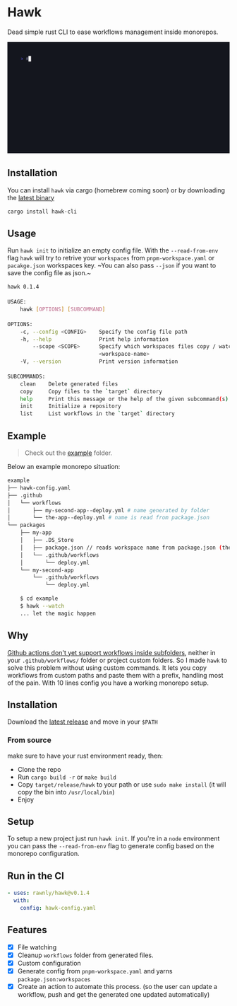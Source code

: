 # Hawk

Dead simple rust CLI to ease workflows management inside monorepos.

![gif](./assets/out.gif)

## Installation

You can install `hawk` via cargo (homebrew coming soon) or by downloading the [latest binary](https://github.com/Rawnly/hawk/releases/latest)

```sh
cargo install hawk-cli
```

## Usage

Run `hawk init` to initialize an empty config file. With the `--read-from-env` flag `hawk` will try to
retrive your `workspaces` from `pnpm-workspace.yaml` or `pacakge.json` workspaces key.
~You can also pass `--json` if you want to save the config file as json.~

```bash
hawk 0.1.4

USAGE:
    hawk [OPTIONS] [SUBCOMMAND]

OPTIONS:
    -c, --config <CONFIG>    Specify the config file path
    -h, --help               Print help information
        --scope <SCOPE>      Specify which workspaces files copy / watch Usage: --scope
                             <workspace-name>
    -V, --version            Print version information

SUBCOMMANDS:
    clean    Delete generated files
    copy     Copy files to the `target` directory
    help     Print this message or the help of the given subcommand(s)
    init     Initialize a repository
    list     List workflows in the `target` directory
```

## Example

> Check out the [example](./example) folder.

Below an example monorepo situation:

```sh
example
├── hawk-config.yaml
├── .github
│   └── workflows
│       ├── my-second-app--deploy.yml # name generated by folder
│       └── the-app--deploy.yml # name is read from package.json
└── packages
    ├── my-app
    │   ├── .DS_Store
    │   ├── package.json // reads workspace name from package.json (the-app)
    │   └── .github/workflows
    │       └── deploy.yml
    └── my-second-app
        └── .github/workflows
            └── deploy.yml
```

```bash
    $ cd example
    $ hawk --watch
    ... let the magic happen
```

## Why

[Github actions don't yet support workflows inside subfolders](https://github.com/orgs/community/discussions/18055#discussioncomment-3703595), neither in your `.github/workflows/` folder or project custom folders.
So I made `hawk` to solve this problem without using custom commands. It lets you copy workflows from custom paths and paste them with a prefix, handling most of the pain.
With 10 lines config you have a working monorepo setup.

## Installation

Download the [latest release](https://github.com/rawnly/hawk/releases/latest) and move in your `$PATH`

### From source

make sure to have your rust environment ready, then:

- Clone the repo
- Run `cargo build -r` or `make build`
- Copy `target/release/hawk` to your path or use `sudo make install` (it will copy the bin into `/usr/local/bin`)
- Enjoy

## Setup

To setup a new project just run `hawk init`. If you're in a `node` environment you can pass the `--read-from-env` flag to generate config based on the monorepo configuration.

## Run in the CI

```yaml
- uses: rawnly/hawk@v0.1.4
  with:
    config: hawk-config.yaml
```

## Features

- [x] File watching
- [x] Cleanup `workflows` folder from generated files.
- [x] Custom configuration
- [x] Generate config from `pnpm-workspace.yaml` and yarns `package.json:workspaces`
- [x] Create an action to automate this process. (so the user can update a workflow, push and get the generated one updated automatically)
